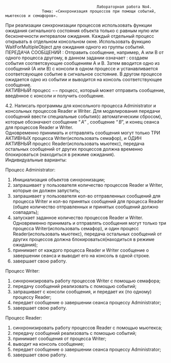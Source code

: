                                             Лабораторная работа No4.
                    Тема: «Синхронизация процессов при помощи событий, мьютексов и семафоров».                                  

При реализации синхронизации процессов использовать функции ожидания сигнального состояния объекта только с равным нулю или бесконечности интервалом ожидания. Каждый отдельный процесс открывать в отдельном консольном окне. Использовать функцию WaitForMultipleObject для ожидания одного из группы событий.                                                                    
ПЕРЕДАЧА СООБЩЕНИЙ : Отправить сообщение, например, А или В от одного процесса другому, в данном задании означает : создаем события соответсвующие сообщениям А и В. Затем вводится одно из сообщений (А или В) с консоли в одном процессе и устанавливается соответсвующее событие в сигнальное состояние. В другом процессе ожидается одно из событии и выводится на консоль соответствующее сообщение.                                                                                                                       
АКТИВНЫЙ процесс $--$ процесс, который может отправить сообщение, введённое с консоли и получить сообщение.

4.2. Написать программы для консольного процесса Administrator и консольных процессов Reader и Writer. Для моделирования передачи сообщений ввести специальные события(c автоматическим сбросом), которые обозначают сообщение $“A”$ , сообщение $“B”$, и конец сеанса для процессов Reader и Writer.                                                                                           
Одновременно принимать и отправлять сообщения могут только ТРИ АКТИВНЫХ процесса Writer(использовать семафор), и ОДИН АКТИВНЫЙ процесс Reader(использовать мьютекс), передача остальных сообщений от других процессов должна временно блокироваться (находиться в режиме ожидания).                                                                                                             
                                            Индивидуальные варианты:

Процесс Administrator:
1. Инициализация объектов синхронизации;                                                                                        
2. запрашивает у пользователя количество процессов Reader и Writer, которые он должен запустить;                                  
3. запрашивает у пользователя кол-во отправленных сообщений для процесса Writer и кол-во принятых cообщений для процесса Reader (общее количество отправленных и принятых сообщений должно совпадать);                                                          
4. запускает заданное количество процессов Reader и Writer. Одновременно принимать и отправлять сообщения могут только три процесса Writer(использовать семафор), и один процесс Reader(использовать мьютекс), передача остальных сообщений от других процессов должна блокироваться(находиться в режиме ожидания);                                                                     
5. принимает от каждого процесса Reader и Writer сообщение о завершении сеанса и выводит его на консоль в одной строке.         
6. завершает свою работу.                                                                                                       

Процесс Writer:                                                                                                                 
1. синхронизировать работу процессов Writer с помощью семафора;                                                                  
2. передачу сообщений реализовать с помощью событий;                                                                            
3. запрашивает с консоли сообщения, и передает их (по одному) процессу Reader;                                                  
4. передает сообщение о завершении сеанса процессу Administrator;
5. завершает свою работу.                                                                                                       

Процесс Reader:                                                                                                                 
1. синхронизировать работу процессов Reader с помощью мьютекса;                                                                  
2. передачу сообщений реализовать с помощью событий;                                                                            
3. принимает сообщения от процесса Writer;                                                                                      
4. выводит на консоль сообщение;                                                                                                
5. передает сообщение о завершении сеанса процессу Administrator;                                                               
6. завершает свою работу.                                                                                                       

